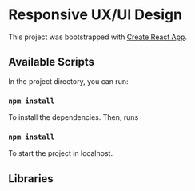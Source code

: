 # Responsive UX/UI Design

This project was bootstrapped with [Create React App](https://github.com/facebook/create-react-app).

## Available Scripts

In the project directory, you can run:

### `npm install`

To install the dependencies. Then, runs

### `npm install`

To start the project in localhost.

## Libraries
